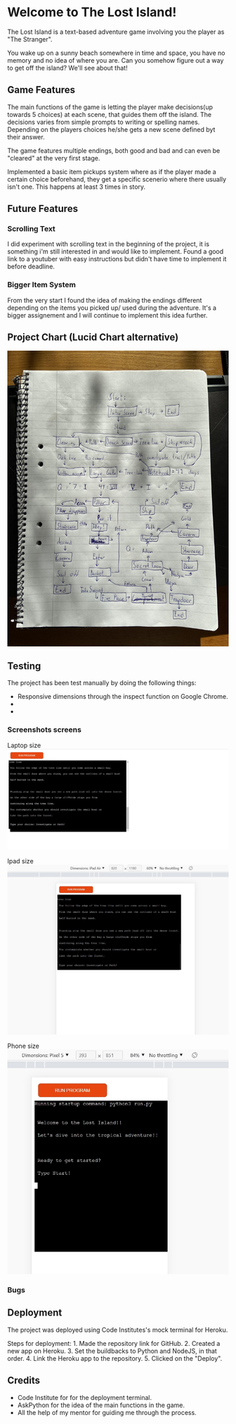 # Welcome to The Lost Island!

The Lost Island is a text-based adventure game involving you the player as "The Stranger".

You wake up on a sunny beach somewhere in time and space, you have no memory and no idea of where you are.
Can you somehow figure out a way to get off the island? We'll see about that!


## Game Features

The main functions of the game is letting the player make decisions(up towards 5 choices) at each scene, that guides them off the island.
The decisions varies from simple prompts to writing or spelling names.
Depending on the players choices he/she gets a new scene defined byt their answer.

The game features multiple endings, both good and bad and can even be "cleared" at the very first stage.

Implemented a basic item pickups system where as if the player made a certain choice beforehand, they get a specific scenerio where there usually isn't one. This happens at least 3 times in story.

## Future Features

### Scrolling Text
I did experiment with scrolling text in the beginning of the project, it is something i'm still interested in and would like to implement.
Found a good link to a youtuber with easy instructions but didn't have time to implement it before deadline.

### Bigger Item System

From the very start I found the idea of making the endings different depending on the items you picked up/ used during the adventure.
It's a bigger assignement and I will continue to implement this idea further.

## Project Chart (Lucid Chart alternative)

![Photo of the chart](assets/images/chart.jpg)

## Testing
The project has been test manually by doing the following things:
- Responsive dimensions through the inspect function on Google Chrome.
- 
- 

### Screenshots screens
Laptop size
![Screenshot of laptop](assets/images/laptop-size.jpg)

Ipad size
![Screenshot of Ipad](assets/images/ipad-size.jpg)

Phone size
![Screenshot of Phone](assets/images/phone-standing.jpg)

### Bugs


## Deployment

The project was deployed using Code Institutes's mock terminal for Heroku.

Steps for deployment:
    1. Made the repository link for GitHub.
    2. Created a new app on Heroku.
    3. Set the buildbacks to Python and NodeJS, in that order.
    4. Link the Heroku app to the repository.
    5. Clicked on the "Deploy".



## Credits
- Code Institute for for the deployment terminal.
- AskPython for the idea of the main functions in the game.
- All the help of my mentor for guiding me through the process.